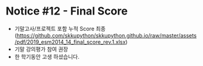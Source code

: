 # Notice #12 - Final Score
* 기말고사/프로젝트 포함 누적 Score 최종(https://github.com/skkupython/skkupython.github.io/raw/master/assets/pdf/2019_esm2014_14_final_score_rev.1.xlsx)
* 기말 강의평가 참여 권장
* 한 학기동안 고생 하셨습니다.
